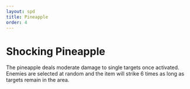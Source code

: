 ```yaml
---
layout: spd
title: Pineapple
order: 4
---
```


# Shocking Pineapple

The pineapple deals moderate damage to single targets once activated. Enemies are selected at random and the item will strike 6 times as long as targets remain in the area.
